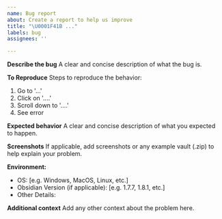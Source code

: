 ```yaml
---
name: Bug report
about: Create a report to help us improve
title: "\U0001F41B ..."
labels: bug
assignees: ''

---
```


**Describe the bug**
A clear and concise description of what the bug is.

**To Reproduce**
Steps to reproduce the behavior:
1. Go to '...'
2. Click on '....'
3. Scroll down to '....'
4. See error

**Expected behavior**
A clear and concise description of what you expected to happen.

**Screenshots**
If applicable, add screenshots or any example vault (.zip) to help explain your problem.

**Environment:**
 - OS: [e.g. Windows, MacOS, Linux, etc.]
 - Obsidian Version (if applicable): [e.g. 1.7.7, 1.8.1, etc.]
 - Other Details: 

**Additional context**
Add any other context about the problem here.
